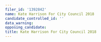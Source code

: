 ```yaml
---
filer_id: '1392842'
name: Kate Harrison For City Council 2018
candidate_controlled_id: ''
data_warning: 
opposing_candidate: 
title: Kate Harrison For City Council 2018
---
```

